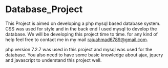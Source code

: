 # Database_Project

This Project is aimed on developing a php mysql based database system.
CSS was used for style and in the back end I used mysql to develop the database.
We will be developing this project time to time.
for any kind of help feel free to contact me in my mail rajuahmad6789@gmail.com.

php version 7.2.7 was used in this project and mysql was used for the database. You also need to have some basic knowledge about ajax, jquery and javascript to understand this project well.
